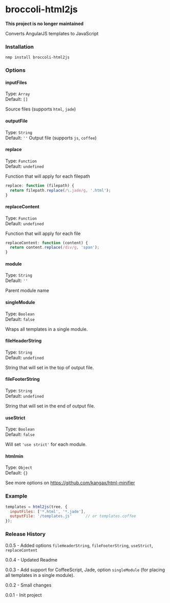# broccoli-html2js
**This project is no longer maintained**

Converts AngularJS templates to JavaScript

### Installation
```shell
nmp install broccoli-html2js
```

### Options
#### inputFiles
Type: `Array`  
Default: `[]`

Source files (supports `html`, `jade`)

#### outputFile
Type: `String`  
Default: `''`
Output file (supports `js`, `coffee`)

#### replace
Type: `Function`  
Default: `undefined`

Function that will apply for each filepath

```js
replace: function (filepath) {
  return filepath.replace(/\.jade/g, '.html');
}
```

#### replaceContent
Type: `Function`  
Default: `undefined`

Function that will apply for each file

```js
replaceContent: function (content) {
  return content.replace(/div/g, 'span');
}
```

#### module
Type: `String`  
Default: `''`

Parent module name

#### singleModule
Type: `Boolean`  
Default: `false`

Wraps all templates in a single module.

#### fileHeaderString
Type: `String`  
Default: `undefined`

String that will set in the top of output file.

#### fileFooterString
Type: `String`  
Default: `undefined`

String that will set in the end of output file.

#### useStrict
Type: `Boolean`  
Default: `false`

Will set `'use strict'` for each module.  

#### htmlmin
Type: `Object`  
Default: `{}`

See more options on https://github.com/kangax/html-minifier

### Example
```js
templates = html2js(tree, {
  inputFiles: ['*.html', '*.jade'],
  outputFile: '/templates.js'      // or templates.coffee
});
```
### Release History
0.0.5 - Added options `fileHeaderString`, `fileFooterString`, `useStrict`, `replaceContent`

0.0.4 - Updated Readme

0.0.3 - Add support for CoffeeScript, Jade, option `singleModule` (for placing all templates in a single module).

0.0.2 - Small changes

0.0.1 - Init project